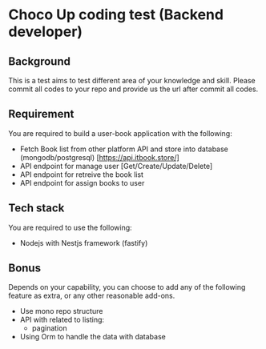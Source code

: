# Choco Up coding test (Backend developer)

## Background

This is a test aims to test different area of your knowledge and skill. Please commit all codes to your repo and provide us the url after commit all codes.

## Requirement

You are required to build a user-book application with the following:

- Fetch Book list from other platform API and store into database (mongodb/postgresql) [https://api.itbook.store/]
- API endpoint for manage user [Get/Create/Update/Delete]
- API endpoint for retreive the book list
- API endpoint for assign books to user

## Tech stack

You are required to use the following:

- Nodejs with Nestjs framework (fastify)

## Bonus

Depends on your capability, you can choose to add any of the following feature as extra, or any other reasonable add-ons.

- Use mono repo structure
- API with related to listing:
  - pagination
- Using Orm to handle the data with database
